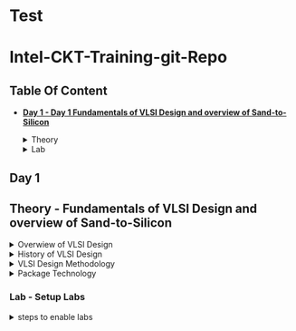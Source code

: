 # Test

# Intel-CKT-Training-git-Repo

## Table Of Content 
 
+ **[Day 1 - Day 1 Fundamentals of VLSI Design and overview of Sand-to-Silicon](https://github.com/amirulalfaris/Intel-CKT-Training-git-Repo#day-1)**
  <details><summary> Theory </summary>
  
   [Theory - Fundamentals of VLSI Design and overview of Sand-to-Silicon](https://github.com/amirulalfaris/Intel-CKT-Training-git-Repo#theory---fundamentals-of-vlsi-design-and-overview-of-sand-to-silicon)
   </details>
   <details><summary> Lab </summary>
   
   [Lab - Setup Labs](https://github.com/amirulalfaris/Intel-CKT-Training-git-Repo#lab---setup-labs)
   </details>

## Day 1
## Theory - Fundamentals of VLSI Design and overview of Sand-to-Silicon

<details><summary> Overwiew of VLSI Design </summary>

### **Overview**
From system aprroach ( Ex. Motherboard ) --> Chip to Wafer (Ex Central of the chip called die (where all the fabricated components are inside)) --> Inside the die which containts all the components (Memory (RAM) ,Memory controller , Analog and RF(PLL,LDO,VCO .etc), Digital (decoder, register, fsm .etc ) seperate into each partition . 

![motherboard](https://user-images.githubusercontent.com/121993910/210926862-bf94c5c2-8f1f-47e7-b3f0-7225b1c5525d.png)

![Chip](https://user-images.githubusercontent.com/121993910/210927257-c5732d1f-3704-4009-8404-da69344cdff5.png)

<img width="499" alt="image" src="https://user-images.githubusercontent.com/121993910/210927824-b5e2c25f-4944-4010-a5ad-8bc93320051c.png">

</details>

<details><summary> History of VLSI Design </summary>

###  History of VLSI Design 

From the evolution of single transistor --> Very Large Scale Integration (> 20,000 transistor ) --> System on Chip (SOC -Multiple IP ) --> System in Package (SiP - Heterogeneous Integration )

* **Moore's Law** - Number of trasistor in an integated Chip (IC) will doubles about every two years. Size will be reduce to $1/sqrt{2}$

</details>

<details><summary> VLSI Design Methodology  </summary>

### VLSI Design Style 

* **FPGA** - Field Proramming Gate Array Design 
* **ASIC (application-specific integrated circuit)** - Standard cell base Design & Full custom Design 

 * **Standard Cell Base Design** -  standard cell library component are used to make the design .
     Ex.  half adder to make full adder
 
 * **Full Custom Design** - Designers intend to design their  own design itself ( Ex. orientation and placement of trasistor in layout design ) 
 
**FPGA VS ASIC **

| | FGPA | ASIC | 
|---| ----| ---|
| Time to Manufacture |Faster time to market - no layout , masks and manufacturing steps needed | Need longer design times to take care of all manufacturing steps |
|Reusability |Field programmability - Design Changes can be absorbed even in filed and FPGA reprogrammed | Once manufactured, need to spin again a new chips in case of bugs |
|Power/Performance | More power consumption and less performance because of programmable design and low clock speed | Custom design for an application helps in designing for power/performance efficiencies | 
|Production | Good for prototyping and low volume designs, as cost would be less | For larger volume of production , cost per unit is much less for an ASIC | 
|Analog and Mixed Signal | Not Possible | Supported | 
 
 </details>

<details><summary> Package Technology  </summary>
 
 ### Package Technology
 
 Package is where the die chip is being hold . This package is very important because failure can happen if the packaging is not being done properly 
 Ex . factor that affect package Length of bonding wire,lead length of the package,number of ground and power and the bonding pads . 
 


<img width="568" alt="image" src="https://user-images.githubusercontent.com/121993910/210962083-1d15852b-8314-4345-bb9d-9f1afd6fc52a.png">

</details>

### Lab - Setup Labs 

<details><summary> steps to enable labs </summary>
 
 [Set Up labs](https://docs.google.com/document/d/1_Qb8Xi2J0ZACvAwTW9h1-bFJzuUHAwnI/edit)

</details>


  

  

 
   
